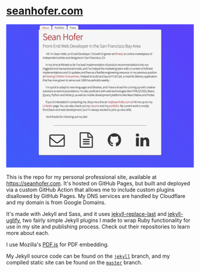 # [seanhofer.com](https://seanhofer.com)

![seanhofer.com](/assets/images/mysite.jpg)

This is the repo for my personal professional site, available at https://seanhofer.com. It's hosted on GitHub Pages, but built and deployed via a custom GitHub Action that allows me to include custom plugins disallowed by GitHub Pages. My DNS services are handled by Cloudflare and my domain is from Google Domains.

It's made with Jekyll and Sass, and it uses [jekyll-replace-last](https://github.com/hofers/jekyll-replace-last) and [jekyll-uglify](https://github.com/hofers/jekyll-uglify), two fairly simple Jekyll plugins I made to wrap Ruby functionality for use in my site and publishing process. Check out their repositories to learn more about each.

I use Mozilla's [PDF.js](https://mozilla.github.io/pdf.js/) for PDF embedding.

My Jekyll source code can be found on the [`jekyll`](https://github.com/hofers/hofers.github.io/tree/jekyll) branch, and my compiled static site can be found on the [`master`](https://github.com/hofers/hofers.github.io/tree/master) branch.

